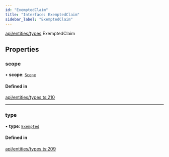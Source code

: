 ```yaml
---
id: "ExemptedClaim"
title: "Interface: ExemptedClaim"
sidebar_label: "ExemptedClaim"
---
```


[api/entities/types](../../../../../modules/API/Entities/Types/Types.md).ExemptedClaim

## Properties

### scope

• **scope**: [`Scope`](../Scope/Scope.md)

#### Defined in

[api/entities/types.ts:210](https://github.com/PolymeshAssociation/polymesh-sdk/blob/c8da9dfce/src/api/entities/types.ts#L210)

___

### type

• **type**: [`Exempted`](../../../../../enums/API/Entities/Types/ClaimType/ClaimType.md#exempted)

#### Defined in

[api/entities/types.ts:209](https://github.com/PolymeshAssociation/polymesh-sdk/blob/c8da9dfce/src/api/entities/types.ts#L209)

